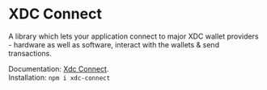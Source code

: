 # XDC Connect

A library which lets your application connect to major XDC wallet providers - hardware as well as software, interact with the wallets & send transactions.  

Documentation: [Xdc Connect](https://xinfinorg.github.io/xdc-connect).  
Installation: `npm i xdc-connect`
